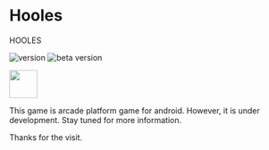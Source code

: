 # Hooles
HOOLES

![version](https://img.shields.io/badge/Version-0.1-red)
![beta version](https://img.shields.io/badge/Status-Beta-important)

[<img src="https://www.nicepng.com/png/full/127-1274512_unity-transparent-white-png-unity.png" height="50">](https://unity.com/)

This game is arcade platform game for android. However, it is under development. Stay tuned for more information.

Thanks for the visit.

